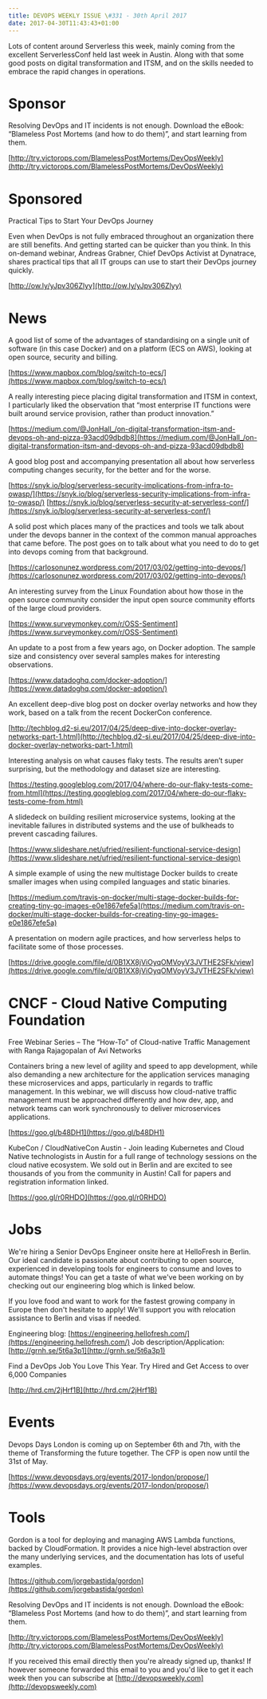 ```yaml
---
title: DEVOPS WEEKLY ISSUE \#331 - 30th April 2017 
date: 2017-04-30T11:43:43+01:00
---
```


Lots of content around Serverless this week, mainly coming from the excellent ServerlessConf held last week in Austin. Along with that some good posts on digital transformation and ITSM, and on the skills needed to embrace the rapid changes in operations.


Sponsor
======

Resolving DevOps and IT incidents is not enough. Download the eBook: “Blameless Post Mortems (and how to do them)”, and start learning from them.

[http://try.victorops.com/BlamelessPostMortems/DevOpsWeekly](http://try.victorops.com/BlamelessPostMortems/DevOpsWeekly)


Sponsored
========

Practical Tips to Start Your DevOps Journey

Even when DevOps is not fully embraced throughout an organization there are still benefits. And getting started can be quicker than you think. In this on-demand webinar, Andreas Grabner, Chief DevOps Activist at Dynatrace, shares practical tips that all IT groups can use to start their DevOps journey quickly.

[http://ow.ly/yJpv306Zlyy](http://ow.ly/yJpv306Zlyy)


News
====

A good list of some of the advantages of standardising on a single unit of software (in this case Docker) and on a platform (ECS on AWS), looking at open source, security and billing.

[https://www.mapbox.com/blog/switch-to-ecs/](https://www.mapbox.com/blog/switch-to-ecs/)


A really interesting piece placing digital transformation and ITSM in context, I particularly liked the observation that “most enterprise IT functions were built around service provision, rather than product innovation.”

[https://medium.com/@JonHall_/on-digital-transformation-itsm-and-devops-oh-and-pizza-93acd09dbdb8](https://medium.com/@JonHall_/on-digital-transformation-itsm-and-devops-oh-and-pizza-93acd09dbdb8)


A good blog post and accompanying presentation all about how serverless computing changes security, for the better and for the worse.

[https://snyk.io/blog/serverless-security-implications-from-infra-to-owasp/](https://snyk.io/blog/serverless-security-implications-from-infra-to-owasp/)
[https://snyk.io/blog/serverless-security-at-serverless-conf/](https://snyk.io/blog/serverless-security-at-serverless-conf/)


A solid post which places many of the practices and tools we talk about under the devops banner in the context of the common manual approaches that came before. The post goes on to talk about what you need to do to get into devops coming from that background.

[https://carlosonunez.wordpress.com/2017/03/02/getting-into-devops/](https://carlosonunez.wordpress.com/2017/03/02/getting-into-devops/)


An interesting survey from the Linux Foundation about how those in the open source community consider the input open source community efforts of the large cloud providers.

[https://www.surveymonkey.com/r/OSS-Sentiment](https://www.surveymonkey.com/r/OSS-Sentiment)


An update to a post from a few years ago, on Docker adoption. The sample size and consistency over several samples makes for interesting observations.

[https://www.datadoghq.com/docker-adoption/](https://www.datadoghq.com/docker-adoption/)


An excellent deep-dive blog post on docker overlay networks and how they work, based on a talk from the recent DockerCon conference.

[http://techblog.d2-si.eu/2017/04/25/deep-dive-into-docker-overlay-networks-part-1.html](http://techblog.d2-si.eu/2017/04/25/deep-dive-into-docker-overlay-networks-part-1.html)


Interesting analysis on what causes flaky tests. The results aren’t super surprising, but the methodology and dataset size are interesting.

[https://testing.googleblog.com/2017/04/where-do-our-flaky-tests-come-from.html](https://testing.googleblog.com/2017/04/where-do-our-flaky-tests-come-from.html)


A slidedeck on building resilient microservice systems, looking at the inevitable failures in distributed systems and the use of bulkheads to prevent cascading failures.

[https://www.slideshare.net/ufried/resilient-functional-service-design](https://www.slideshare.net/ufried/resilient-functional-service-design)


A simple example of using the new multistage Docker builds to create smaller images when using compiled languages and static binaries.

[https://medium.com/travis-on-docker/multi-stage-docker-builds-for-creating-tiny-go-images-e0e1867efe5a](https://medium.com/travis-on-docker/multi-stage-docker-builds-for-creating-tiny-go-images-e0e1867efe5a)


A presentation on modern agile practices, and how serverless helps to facilitate some of those processes.

[https://drive.google.com/file/d/0B1XX8jViOyqOMVoyV3JVTHE2SFk/view](https://drive.google.com/file/d/0B1XX8jViOyqOMVoyV3JVTHE2SFk/view)


CNCF - Cloud Native Computing Foundation
====

Free Webinar Series – The “How-To” of Cloud-native Traffic Management with Ranga Rajagopalan of Avi Networks

Containers bring a new level of agility and speed to app development, while also demanding a new architecture for the application services managing these microservices and apps, particularly in regards to traffic management. In this webinar, we will discuss how cloud-native traffic management must be approached differently and how dev, app, and network teams can work synchronously to deliver microservices applications.

[https://goo.gl/b48DH1](https://goo.gl/b48DH1)


KubeCon / CloudNativeCon Austin - Join leading Kubernetes and Cloud Native technologists in Austin for a full range of technology sessions on the cloud native ecosystem. We sold out in Berlin and are excited to see thousands of you from the community in Austin! Call for papers and registration information linked.

[https://goo.gl/r0RHDO](https://goo.gl/r0RHDO)


Jobs
====

We're hiring a Senior DevOps Engineer onsite here at HelloFresh in Berlin. Our ideal candidate is passionate about contributing to open source, experienced in developing tools for engineers to consume and loves to automate things! You can get a taste of what we've been working on by checking out our engineering blog which is linked below.

If you love food and want to work for the fastest growing company in Europe then don't hesitate to apply! We'll support you with relocation assistance to Berlin and visas if needed.

Engineering blog: [https://engineering.hellofresh.com/](https://engineering.hellofresh.com/)
Job description/Application: [http://grnh.se/5t6a3p1](http://grnh.se/5t6a3p1)


Find a DevOps Job You Love This Year. Try Hired and Get Access to over 6,000 Companies

[http://hrd.cm/2jHrf1B](http://hrd.cm/2jHrf1B)


Events
======

Devops Days London is coming up on September 6th and 7th, with the theme of Transforming the future together. The CFP is open now until the 31st of May.

[https://www.devopsdays.org/events/2017-london/propose/](https://www.devopsdays.org/events/2017-london/propose/)


Tools
=====

Gordon is a tool for deploying and managing AWS Lambda functions, backed by CloudFormation. It provides a nice high-level abstraction over the many underlying services, and the documentation has lots of useful examples.

[https://github.com/jorgebastida/gordon](https://github.com/jorgebastida/gordon)


Resolving DevOps and IT incidents is not enough. Download the eBook: “Blameless Post Mortems (and how to do them)”, and start learning from them.

[http://try.victorops.com/BlamelessPostMortems/DevOpsWeekly](http://try.victorops.com/BlamelessPostMortems/DevOpsWeekly)



If you received this email directly then you're already signed up, thanks! If however someone forwarded this email to you and you'd like to get it each week then you can subscribe at [http://devopsweekly.com](http://devopsweekly.com)

